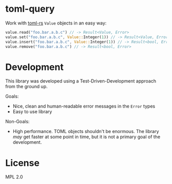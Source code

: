 # toml-query

Work with [toml-rs]() `Value` objects in an easy way:

```rust
value.read("foo.bar.a.b.c") // -> Result<Value, Error>
value.set("foo.bar.a.b.c", Value::Integer(1)) // -> Result<Value, Error>
value.insert("foo.bar.a.b.c", Value::Integer(1)) // -> Result<bool, Error>
value.remove("foo.bar.a.b.c") // -> Result<bool, Error>
```

# Development

This library was developed using a Test-Driven-Development approach from the
ground up.

Goals:

* Nice, clean and human-readable error messages in the `Error` types
* Easy to use library

Non-Goals:

* High performance. TOML objects shouldn't be enormous. The library _may_ get
  faster at some point in time, but it is not a primary goal of the development.

# License

MPL 2.0
